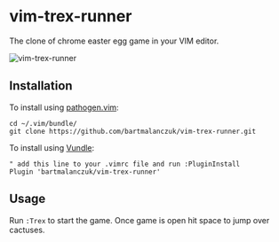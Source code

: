 # vim-trex-runner
The clone of chrome easter egg game in your VIM editor.

![vim-trex-runner](http://bartmalanczuk.github.io/downloads/vim-trex-runner/demo.gif)

## Installation

To install using [pathogen.vim](https://github.com/tpope/vim-pathogen):

    cd ~/.vim/bundle/
    git clone https://github.com/bartmalanczuk/vim-trex-runner.git

To install using [Vundle](https://github.com/VundleVim/Vundle.vim):

    " add this line to your .vimrc file and run :PluginInstall
    Plugin 'bartmalanczuk/vim-trex-runner'

## Usage

Run `:Trex` to start the game. Once game is open hit space to jump over cactuses.

